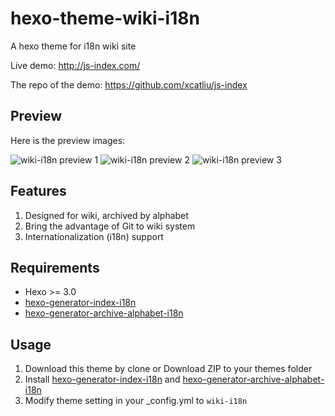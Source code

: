 # hexo-theme-wiki-i18n

A hexo theme for i18n wiki site

Live demo: http://js-index.com/

The repo of the demo: https://github.com/xcatliu/js-index

## Preview

Here is the preview images:

![wiki-i18n preview 1](http://7xthy2.com1.z0.glb.clouddn.com/github/wiki-i18n-1.png)
![wiki-i18n preview 2](http://7xthy2.com1.z0.glb.clouddn.com/github/wiki-i18n-2.png)
![wiki-i18n preview 3](http://7xthy2.com1.z0.glb.clouddn.com/github/wiki-i18n-3.png)

## Features

1. Designed for wiki, archived by alphabet
2. Bring the advantage of Git to wiki system
3. Internationalization (i18n) support

## Requirements

- Hexo >= 3.0
- [hexo-generator-index-i18n]
- [hexo-generator-archive-alphabet-i18n]

## Usage

1. Download this theme by clone or Download ZIP to your themes folder
2. Install [hexo-generator-index-i18n] and [hexo-generator-archive-alphabet-i18n]
3. Modify theme setting in your _config.yml to `wiki-i18n`

[hexo-generator-index-i18n]: https://github.com/xcatliu/hexo-generator-index-i18n
[hexo-generator-archive-alphabet-i18n]: https://github.com/xcatliu/hexo-generator-archive-alphabet-i18n
